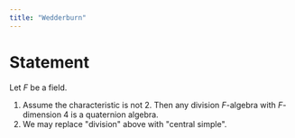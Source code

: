 ```yaml
---
title: "Wedderburn"
---
```


# Statement
Let $F$ be a field.
1. Assume the characteristic is not 2. Then any division $F$-algebra with $F$-dimension 4 is a quaternion algebra.
2. We may replace "division" above with "central simple".
